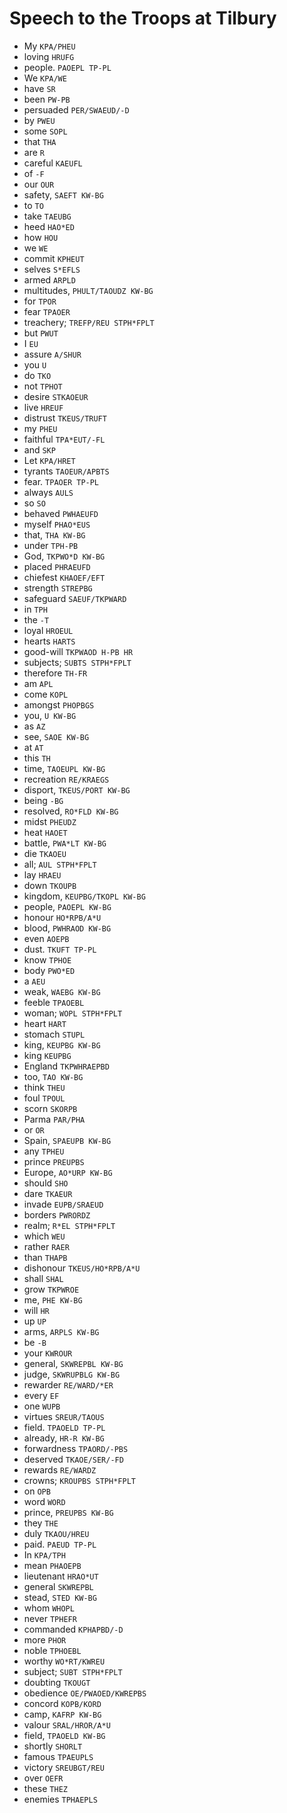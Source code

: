 # Speech to the Troops at Tilbury

* My `KPA/PHEU`
* loving `HRUFG`
* people. `PAOEPL TP-PL`
* We `KPA/WE`
* have `SR`
* been `PW-PB`
* persuaded `PER/SWAEUD/-D`
* by `PWEU`
* some `SOPL`
* that `THA`
* are `R`
* careful `KAEUFL`
* of `-F`
* our `OUR`
* safety, `SAEFT KW-BG`
* to `TO`
* take `TAEUBG`
* heed `HAO*ED`
* how `HOU`
* we `WE`
* commit `KPHEUT`
* selves `S*EFLS`
* armed `ARPLD`
* multitudes, `PHULT/TAOUDZ KW-BG`
* for `TPOR`
* fear `TPAOER`
* treachery; `TREFP/REU STPH*FPLT`
* but `PWUT`
* I `EU`
* assure `A/SHUR`
* you `U`
* do `TKO`
* not `TPHOT`
* desire `STKAOEUR`
* live `HREUF`
* distrust `TKEUS/TRUFT`
* my `PHEU`
* faithful `TPA*EUT/-FL`
* and `SKP`
* Let `KPA/HRET`
* tyrants `TAOEUR/APBTS`
* fear. `TPAOER TP-PL`
* always `AULS`
* so `SO`
* behaved `PWHAEUFD`
* myself `PHAO*EUS`
* that, `THA KW-BG`
* under `TPH-PB`
* God, `TKPWO*D KW-BG`
* placed `PHRAEUFD`
* chiefest `KHAOEF/EFT`
* strength `STREPBG`
* safeguard `SAEUF/TKPWARD`
* in `TPH`
* the `-T`
* loyal `HROEUL`
* hearts `HARTS`
* good-will `TKPWAOD H-PB HR`
* subjects; `SUBTS STPH*FPLT`
* therefore `TH-FR`
* am `APL`
* come `KOPL`
* amongst `PHOPBGS`
* you, `U KW-BG`
* as `AZ`
* see, `SAOE KW-BG`
* at `AT`
* this `TH`
* time, `TAOEUPL KW-BG`
* recreation `RE/KRAEGS`
* disport, `TKEUS/PORT KW-BG`
* being `-BG`
* resolved, `RO*FLD KW-BG`
* midst `PHEUDZ`
* heat `HAOET`
* battle, `PWA*LT KW-BG`
* die `TKAOEU`
* all; `AUL STPH*FPLT`
* lay `HRAEU`
* down `TKOUPB`
* kingdom, `KEUPBG/TKOPL KW-BG`
* people, `PAOEPL KW-BG`
* honour `HO*RPB/A*U`
* blood, `PWHRAOD KW-BG`
* even `AOEPB`
* dust. `TKUFT TP-PL`
* know `TPHOE`
* body `PWO*ED`
* a `AEU`
* weak, `WAEBG KW-BG`
* feeble `TPAOEBL`
* woman; `WOPL STPH*FPLT`
* heart `HART`
* stomach `STUPL`
* king, `KEUPBG KW-BG`
* king `KEUPBG`
* England `TKPWHRAEPBD`
* too, `TAO KW-BG`
* think `THEU`
* foul `TPOUL`
* scorn `SKORPB`
* Parma `PAR/PHA`
* or `OR`
* Spain, `SPAEUPB KW-BG`
* any `TPHEU`
* prince `PREUPBS`
* Europe, `AO*URP KW-BG`
* should `SHO`
* dare `TKAEUR`
* invade `EUPB/SRAEUD`
* borders `PWRORDZ`
* realm; `R*EL STPH*FPLT`
* which `WEU`
* rather `RAER`
* than `THAPB`
* dishonour `TKEUS/HO*RPB/A*U`
* shall `SHAL`
* grow `TKPWROE`
* me, `PHE KW-BG`
* will `HR`
* up `UP`
* arms, `ARPLS KW-BG`
* be `-B`
* your `KWROUR`
* general, `SKWREPBL KW-BG`
* judge, `SKWRUPBLG KW-BG`
* rewarder `RE/WARD/*ER`
* every `EF`
* one `WUPB`
* virtues `SREUR/TAOUS`
* field. `TPAOELD TP-PL`
* already, `HR-R KW-BG`
* forwardness `TPAORD/-PBS`
* deserved `TKAOE/SER/-FD`
* rewards `RE/WARDZ`
* crowns; `KROUPBS STPH*FPLT`
* on `OPB`
* word `WORD`
* prince, `PREUPBS KW-BG`
* they `THE`
* duly `TKAOU/HREU`
* paid. `PAEUD TP-PL`
* In `KPA/TPH`
* mean `PHAOEPB`
* lieutenant `HRAO*UT`
* general `SKWREPBL`
* stead, `STED KW-BG`
* whom `WHOPL`
* never `TPHEFR`
* commanded `KPHAPBD/-D`
* more `PHOR`
* noble `TPHOEBL`
* worthy `WO*RT/KWREU`
* subject; `SUBT STPH*FPLT`
* doubting `TKOUGT`
* obedience `OE/PWAOED/KWREPBS`
* concord `KOPB/KORD`
* camp, `KAFRP KW-BG`
* valour `SRAL/HROR/A*U`
* field, `TPAOELD KW-BG`
* shortly `SHORLT`
* famous `TPAEUPLS`
* victory `SREUBGT/REU`
* over `OEFR`
* these `THEZ`
* enemies `TPHAEPLS`
